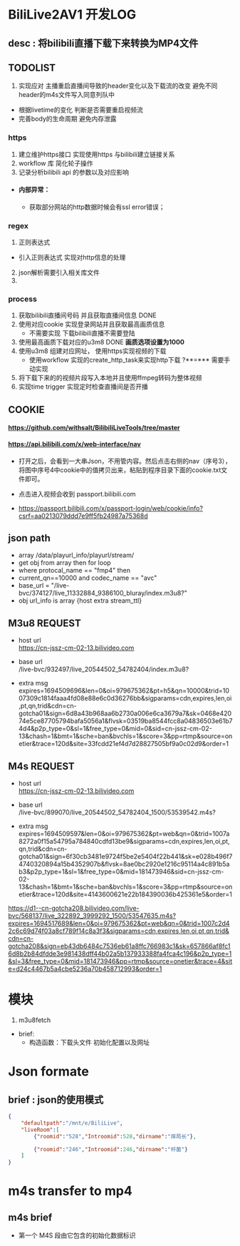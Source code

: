 # BiliLive2AV1 开发LOG
## desc : 将bilibili直播下载下来转换为MP4文件
## TODOLIST
1. 实现应对 主播重启直播间导致的header变化以及下载流的改变 避免不同header的m4s文件写入同意列队中
 - 根据livetime的变化 判断是否需要重启视频流
 - 完善body的生命周期  避免内存泄露
### https
1. 建立维护https接口 实现使用https 与bilibili建立链接关系
2. workflow 库 简化轮子操作
3. 记录分析bilibili api 的参数以及对应影响
- #### 内部异常： 
  -  获取部分网站的http数据时候会有ssl error错误；

### regex
1. 正则表达式 
 - 引入正则表达式 实现对http信息的处理
2.  json解析需要引入相关库文件
3. 

### process
1. 获取bilibili直播间号码 并且获取直播间信息  DONE
2. 使用对应cookie 实现登录网站并且获取最高画质信息  
    - 不需要实现 下载bilibili直播不需要登陆
3. 使用最高画质下载对应的u3m8 DONE **画质选项设置为1000**
4. 使用u3m8 组建对应网址， 使用https实现视频的下载
    - 使用workflow 实现的create_http_task来实现http下载  ?\*\*=\*\** 需要手动实现
5. 将下载下来的的视频片段写入本地并且使用ffmpeg转码为整体视频
6. 实现time trigger  实现定时检查直播间是否开播

## COOKIE
#### https://github.com/withsalt/BilibiliLiveTools/tree/master
#### https://api.bilibili.com/x/web-interface/nav
- 打开之后，会看到一大串Json，不用管内容。然后点击右侧的nav（序号3），将图中序号4中cookie中的值拷贝出来，粘贴到程序目录下面的cookie.txt文件即可。
- 点击进入视频会收到 passport.bilibili.com

-  https://passport.bilibili.com/x/passport-login/web/cookie/info?csrf=aa0213079ddd7e9ff5fb24987a75368d

## json path
- array  /data/playurl_info/playurl/stream/  
- get obj from array then for loop 
- where protocal_name == "fmp4" then
- current_qn==10000 and codec_name == "avc" 
- base_url = "/live-bvc/374127/live_11332884_9386100_bluray/index.m3u8?"
-  obj  url_info is array {host extra stream_ttl}


## M3u8 REQUEST
- host url  
https://cn-jssz-cm-02-13.bilivideo.com   

- base url  
/live-bvc/932497/live_20544502_54782404/index.m3u8?   

- extra msg  
expires=1694509696&len=0&oi=979675362&pt=h5&qn=10000&trid=1007309c1814faaa4fd08e88e6c0d36276bb&sigparams=cdn,expires,len,oi,pt,qn,trid&cdn=cn-gotcha01&sign=6d8a43b968aa6b2730a006e6ca3679a7&sk=0468e42074e5ce87705794bafa5056a1&flvsk=03519ba8544fcc8a04836503e61b74d4&p2p_type=0&sl=1&free_type=0&mid=0&sid=cn-jssz-cm-02-13&chash=1&bmt=1&sche=ban&bvchls=1&score=3&pp=rtmp&source=onetier&trace=120d&site=33fcdd21ef4d7d28827505bf9a0c02d9&order=1


## M4s REQUEST
- host url   
https://cn-jssz-cm-02-13.bilivideo.com   

- base url  
/live-bvc/899070/live_20544502_54782404_1500/53539542.m4s?   

- extra msg  
expires=1694509597&len=0&oi=979675362&pt=web&qn=0&trid=1007a8272a0f15a54795a784840cdfd13be9&sigparams=cdn,expires,len,oi,pt,qn,trid&cdn=cn-gotcha01&sign=6f30cb3481e9724f5be2e5404f22b441&sk=e028b496f74740320894a15b4352907b&flvsk=8ae0bc2920e1216c95114a4c891b5ab3&p2p_type=1&sl=1&free_type=0&mid=181473946&sid=cn-jssz-cm-02-13&chash=1&bmt=1&sche=ban&bvchls=1&score=3&pp=rtmp&source=onetier&trace=120d&site=4143600621e22b184390036b425361e5&order=1




https://d1--cn-gotcha208.bilivideo.com/live-bvc/568137/live_322892_3999292_1500/53547635.m4s?expires=1694517689&len=0&oi=979675362&pt=web&qn=0&trid=1007c2d42c6c69d74f03a8cf789f14c8a3f3&sigparams=cdn,expires,len,oi,pt,qn,trid&cdn=cn-gotcha208&sign=eb43db6484c7536eb61a8ffc766983c1&sk=657866af8fc16d8b2b84dfdde3e981438dff44b02a5b137933388fa4fca4c196&p2p_type=1&sl=3&free_type=0&mid=181473946&pp=rtmp&source=onetier&trace=4&site=d24c4467b5a4cbe5236a70b458712993&order=1



# 模块
1. m3u8fetch 
  - brief:
    - 构造函数：下载头文件  初始化配置以及网址



# Json formate
## brief : json的使用模式
```json
{   
    "defaultpath":"/mnt/e/BiliLive",
    "liveRoom":[
        {"roomid":"528","Introomid":528,"dirname":"痒局长"},

        {"roomid":"246","Introomid":246,"dirname":"杆菌"}
    ]
}
```


# m4s transfer to mp4

## m4s brief
- 第一个 M4S 段由它包含的初始化数据标识




## 